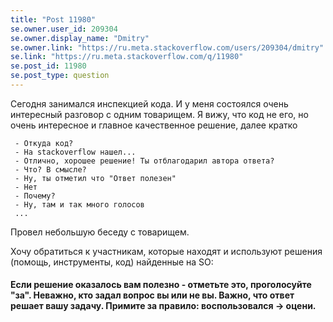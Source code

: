 ```yaml
---
title: "Post 11980"
se.owner.user_id: 209304
se.owner.display_name: "Dmitry"
se.owner.link: "https://ru.meta.stackoverflow.com/users/209304/dmitry"
se.link: "https://ru.meta.stackoverflow.com/q/11980"
se.post_id: 11980
se.post_type: question
---
```

<p>Сегодня занимался инспекцией кода. И у меня состоялся очень интересный разговор с одним товарищем. Я вижу, что код не его, но очень интересное и главное качественное решение, далее кратко</p>
<pre><code> - Откуда код?
 - На stackoverflow нашел...
 - Отлично, хорошее решение! Ты отблагодарил автора ответа?
 - Что? В смысле?
 - Ну, ты отметил что &quot;Ответ полезен&quot;
 - Нет
 - Почему?
 - Ну, там и так много голосов
 ...
</code></pre>
<p>Провел небольшую беседу с товарищем.</p>
<p>Хочу обратиться к участникам, которые находят и используют решения (помощь, инструменты, код) найденные на SO:</p>
<h4>Если решение оказалось вам полезно - отметьте это, проголосуйте &quot;за&quot;. Неважно, кто задал вопрос вы или не вы. Важно, что ответ решает вашу задачу. Примите за правило: воспользовался -&gt; оцени.</h4>
